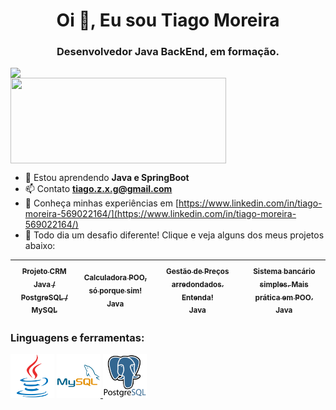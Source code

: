 <h1 align="center">Oi 👋, Eu sou Tiago Moreira</h1>
<h3 align="center">Desenvolvedor Java BackEnd, em formação.</h3>


<p>
  <img align="left" src="https://github-readme-stats.vercel.app/api?username=tgzx&show_icons=true&layout=compact&theme=radical&locale=pt-br&&hide=stars,issues,contribs&show_icons=true" width="450"/>
</p>

<a>
  <img align="center" src="https://github-readme-stats.vercel.app/api/top-langs?username=tgzx&show_icons=true&locale=en&layout=compact&theme=radical" height="137" width="345" />
</a>

- 🌱 Estou aprendendo **Java e SpringBoot**
- 📫 Contato **tiago.z.x.g@gmail.com**
- 📄 Conheça minhas experiências em [https://www.linkedin.com/in/tiago-moreira-569022164/](https://www.linkedin.com/in/tiago-moreira-569022164/)
- 🔭 Todo dia um desafio diferente! Clique e veja alguns dos meus projetos abaixo:

| [<sub> Projeto CRM <br>Java / PostgreSQL / MySQL</sub>](https://github.com/tgzx/CRM) | [<sub>Calculadora POO, só porque sim!<br>Java</sub>](https://github.com/tgzx/Calculadora-POO) | [<sub>Gestão de Preços arredondados. Entenda!<br>Java</sub>](https://github.com/tgzx/GestorDePrecos-Softcom) | [<sub>Sistema bancário simples. Mais prática em POO.<br>Java</sub>](https://github.com/tgzx/Sistema-Bancario-JAVA)
| :---: | :---: | :---: | :---:


<h3 align="left">Linguagens e ferramentas:</h3>
<p <a href="https://www.java.com" target="_blank" rel="noreferrer"> <img src="https://raw.githubusercontent.com/devicons/devicon/master/icons/java/java-original.svg" alt="java" width="70" height="70"/> </a> <a href="https://www.mysql.com/" target="_blank" rel="noreferrer"> <img src="https://raw.githubusercontent.com/devicons/devicon/master/icons/mysql/mysql-original-wordmark.svg" alt="mysql" width="70" height="70"/> </a> <a href="https://www.postgresql.org" target="_blank" rel="noreferrer"> <img src="https://raw.githubusercontent.com/devicons/devicon/master/icons/postgresql/postgresql-original-wordmark.svg" alt="postgresql" width="70" height="70"/> </a> </p>

